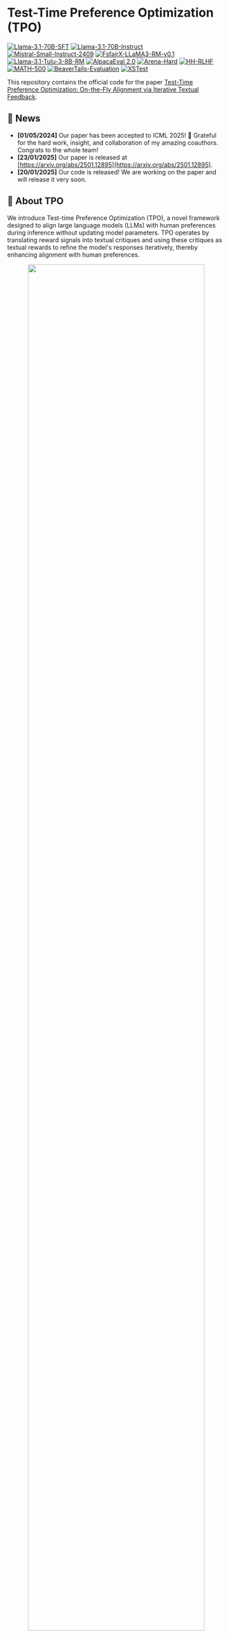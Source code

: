 
# Test-Time Preference Optimization (TPO)

[![Llama-3.1-70B-SFT](https://img.shields.io/badge/Model-Llama--3.1--70B--SFT-green)](https://huggingface.co/allenai/Llama-3.1-Tulu-3-70B-SFT) [![Llama-3.1-70B-Instruct](https://img.shields.io/badge/Model-Llama--3.1--70B--Instruct-green)](https://huggingface.co/meta-llama/Llama-3.1-70B-Instruct) [![Mistral-Small-Instruct-2409](https://img.shields.io/badge/Model-Mistral--Small--Instruct--2409-green)](https://huggingface.co/mistralai/Mistral-Small-Instruct-2409) [![FsfairX-LLaMA3-RM-v0.1 ](https://img.shields.io/badge/Model-FsfairX--LLaMA3--RM--v0.1-green)](https://huggingface.co/sfairXC/FsfairX-LLaMA3-RM-v0.1) [![Llama-3.1-Tulu-3-8B-RM](https://img.shields.io/badge/Model-Llama--3.1--Tulu--3--8B--RM-green)](https://huggingface.co/allenai/Llama-3.1-Tulu-3-8B-RM)
[![AlpacaEval 2.0](https://img.shields.io/badge/Task-AlpacaEval_2.0-red)](https://huggingface.co/datasets/tatsu-lab/alpaca_eval) [![Arena-Hard](https://img.shields.io/badge/Task-ArenaHard-red)](https://huggingface.co/datasets/lmarena-ai/arena-hard-auto-v0.1) [![HH-RLHF](https://img.shields.io/badge/Task-HH--RLHF-red)](https://huggingface.co/datasets/Anthropic/hh-rlhf) [![MATH-500](https://img.shields.io/badge/Task-MATH--500-red)](https://huggingface.co/datasets/HuggingFaceH4/MATH-500) [![BeaverTails-Evaluation](https://img.shields.io/badge/Task-BeaverTails--Evaluation-red)](https://huggingface.co/datasets/PKU-Alignment/BeaverTails-Evaluation) [![XSTest](https://img.shields.io/badge/Task-XSTest-red)](https://huggingface.co/datasets/walledai/XSTest)

This repository contains the official code for the paper [Test-Time Preference Optimization: On-the-Fly Alignment via Iterative Textual Feedback](https://arxiv.org/abs/2501.12895).
<!-- (https://arxiv.org/abs/XXX). -->


## 🔔 News
- **[01/05/2024]** Our paper has been accepted to ICML 2025! 🎉 Grateful for the hard work, insight, and collaboration of my amazing coauthors. Congrats to the whole team!
- **[23/01/2025]** Our paper is released at [https://arxiv.org/abs/2501.12895](https://arxiv.org/abs/2501.12895).
- **[20/01/2025]** Our code is released! We are working on the paper and will release it very soon.


## 👀 About TPO

We introduce Test-time Preference Optimization (TPO), a novel framework designed to align large language models (LLMs) with human preferences during inference without updating model parameters. TPO operates by translating reward signals into textual critiques and using these critiques as textual rewards to refine the model's responses iteratively, thereby enhancing alignment with human preferences.

<p align="center"> <img src="images/method.png" width="90%"> <br></p>


<!-- For more details, you can check our paper [here](https://arxiv.org/abs/XXX). -->

## 📈 Performance

**Benchmark Performance**

Our evaluations demonstrate that TPO enhances alignment with human preferences across a range of tasks, including instruction following, preference alignment, safety, and mathematics.  Benchmark results reveal that both unaligned and aligned models experience significant improvements after just a few TPO iterations.  Remarkably, the unaligned Llama-3.1-70B-SFT model outperforms the well-aligned `Llama-3.1-70B-Instruct` model on nearly all benchmarks.

| Model                                   | AlpacaEval 2 LC(%)| AlpacaEval 2 WR(%)| Arena-Hard | HH-RLHF | BeaverTails | XSTest  | MATH-500 |
|-----------------------------------------|-------------------|-------------------|------------|---------|-------------|---------|----------|
| LLaMA-3.1-70B-DPO                       | 32.3              | 23.1              | 50.4       | -2.8    | -6.7        | 89.8    | 63.4     |
| LLaMA-3.1-70B-Instruct                  | 36.9              | 34.9              | 59.0       | -0.5    | -6.4        | 88.7    | 66.4     |
| LLaMA-3.1-70B-SFT                       | 27.8              | 16.8              | 44.1       | -4.1    | -7.2        | 87.8    | 61.8     |
| w/ TPO (D2-N5) †                        | 33.2              | 39.5              | 70.5       | 0.1     | **-4.1**    | 89.8    | 70.0     |
| w/ TPO (D2-N5) *                        | 33.0              | 40.5              | 69.7       | -0.6    | -4.8        | **90.4**| 71.2     |
| w/ TPO (D5-N20) *                       | **37.8**          | **55.7**          | **77.5**   | **0.4** | **-4.1**    | 89.6    | **71.8** |

| Model                      | AlpacaEval 2 LC(%) | AlpacaEval 2 WR(%) | Arena-Hard | HH-RLHF | BeaverTails | XSTest  | MATH-500 |
|----------------------------|--------------------|--------------------|------------|---------|-------------|---------|----------|
| Llama-3.1-70B-Instruct     | 36.9               | 34.9               | 59.0       | -0.5    | -6.4        | 88.7    | 66.4     |
| w/ TPO (D2-N5) *           | 39.1               | 48.5               | 69.5       | **1.3** | -3.6        | 89.6    | **71.6** |
| Mistral-Small-Instruct-2409| 45.7               | 38.5               | 53.8       | -0.4    | -5.2        | 87.1    | 57.6     |
| w/ TPO (D2-N5) *           | **53.4**           | **60.5**           | **72.2**   | 1.1     | **-3.4**    | **90.7**| 62.2     |

These table highlights the performance gains of models after applying this approach, outperforming its baseline. Here, `D` refers to the maximum number of iterations, and `N` refers to the number of samples. `*` denotes the models optimized with TPO using the reward model `FsfairX-LLaMA3-RM-v0.1`, while `†` denotes `Llama-3.1-Tulu-3-8B-RM`.

**Test-time Training**

<p align="center"> <img src="images/training.png" width="100%"> <br></p>

The figure shows that all models gradually align with the reward model during the TPO process. The colored lines represent models with test-time training, while the dashed lines represent those without. Additionally, we include a *revision* baseline, which iteratively refines the best cached response without considering rejected ones, thereby ignoring preference signals that indicate which responses are good or bad.

## ⚙️ Environment Setup
Follow the steps below to set up your environment: 

1. **Create a Virtual Environment:**

   ```bash
   conda create -n tpo python=3.10
   conda activate tpo
   ```

2. **Download and Install Dependencies:**
   ```bash
   git clone https://github.com/yafuly/TPO.git
   cd TPO
   pip install -r requirements.txt
   ```

3. **Install TextGrad:**
   ```bash
   cd textgrad-main
   pip install -e .
   cd ..
   ```

## 💬 TPO Setup

By default, the TPO framework runs in a single-machine, single-GPU environment. The **vLLM server** is deployed using 4 GPUs in a tensor-parallel setup, and 1 GPU is utilized for generating the responses. The flow is as follows:

1. **Setup vLLM Server**

   This server hosts the model that will be optimized with TPO. To deploy the vLLM server, use the following command:
   ```bash
   vllm serve allenai/Llama-3.1-Tulu-3-70B-SFT --dtype auto --api-key token-abc123 --tensor-parallel-size 4 --port 8000
   ```

   For more information or additional configurations on starting the vLLM server, please refer to the official vLLM [documentation](https://docs.vllm.ai/en/latest/getting_started/quickstart.html#openai-compatible-server).


2. **Start TPO**

   Run the following command to execute the TPO script, which runs a reward model to interact with the policy model deployed as the vLLM server:

   ```bash
   python run.py \
      --data_path data/sample.json \
      --ip $IP \
      --port 8000 \
      --server_model server-allenai/Llama-3.1-Tulu-3-70B-SFT \
      --reward_model sfairXC/FsfairX-LLaMA3-RM-v0.1 \
      --tpo_mode tpo \
      --max_tokens_response 2048 \
      --max_tokens_all 8192 \
      --sample_size 5 \
      --seed 7 \
      --max_iterations 2 \
      --num_threads 4
   ```

   Main parameters:
   - `data_path`: Path to the data file (JSON). Refer to `data/sample.json` for more details.
   - `ip`: Server IP address of the vLLM server, e.g., `localhost` or `127.0.0.1`.
   - `port`: Port number for the vLLM server, e.g., `8000`.
   - `server_model`: Base model used for serving via an API, e.g., `server-allenai/Llama-3.1-Tulu-3-70B-SFT` or `server-/mnt/models/reward_model/Llama-3.1-Tulu-3-70B-SFT`.
   - `reward_model`: Identifier or path for the reward model, e.g., `sfairXC/FsfairX-LLaMA3-RM-v0.1` or `/mnt/models/reward_model`.
   - `sample_size`: Number of responses to sample for each step (default: 5).
   - `max_iterations`: Max number of test-time optimization iterations (default: 5).
   - `num_threads`: Number of threads to use for generation. Increasing the `num_threads` can lead to faster generation by utilizing multiple processing cores simultaneously, thus **improving efficiency**. Set to 1 for limited computational resources.

   For more parameters, please refer to the `run.py` file.

   Upon running the script, log files will be generated in the `logs/` directory, stored in JSON format for easy parsing and analysis. Each iteration of the TPO optimization process captures four key items, all directly related to the large model: 
    - Input and output during the textual loss calculation, comparing the chosen and rejected responses.
    - Input used to generate gradients.
    - Output as the textual gradient.
    - Iterative Optimization input, used for the next round of response generation. This structure allows for detailed tracking of the optimization process at each iteration.

**Multi-Machine, Multi-GPU Setup**: If deploying the vLLM server on multiple machines with multiple GPUs, ensure you obtain the IP address of the vLLM server and use it in the `--ip` parameter. This allows the script to generate responses by querying the vLLM server running on a different machine. Ensure that both machines are connected to the same network and the server is accessible via the specified IP.


## 📝 Citation

```
@misc{li2025testtimepreferenceoptimizationonthefly,
      title={Test-Time Preference Optimization: On-the-Fly Alignment via Iterative Textual Feedback}, 
      author={Yafu Li and Xuyang Hu and Xiaoye Qu and Linjie Li and Yu Cheng},
      year={2025},
      eprint={2501.12895},
      archivePrefix={arXiv},
      primaryClass={cs.CL},
      url={https://arxiv.org/abs/2501.12895}, 
}
```

## 🌹 Acknowledgements

This project draws inspiration and support from several existing works:

1. [TextGrad](https://github.com/zou-group/textgrad): We develop TPO atop the TextGrad framework, leveraging its ability to implement textual feedback.

2. [vLLM](https://github.com/vllm-project/vllm): Our generation pipeline is built on the vLLM infrastructure.

3. [RLHFlow](https://github.com/RLHFlow/RLHF-Reward-Modeling): We incorporate an off-the-shelf reward model provided by RLHFlow.

4. [open-instruct](https://github.com/allenai/open-instruct): We adopt the SFT baseline from open-instruct.


